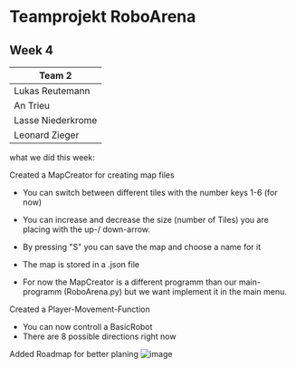 # Teamprojekt RoboArena
## Week 4

| Team 2 |
| ----------------- |
| Lukas Reutemann   | 
| An Trieu          | 
| Lasse Niederkrome |
| Leonard Zieger    |


what we did this week:

Created a MapCreator for creating map files
- You can switch between different tiles with the number keys 1-6 (for now)
- You can increase and decrease the size (number of Tiles) you are placing with the up-/ down-arrow.
- By pressing "S" you can save the map and choose a name for it
- The map is stored in a .json file

- For now the MapCreator is a different programm than our main-programm (RoboArena.py) but we want implement it
  in the main menu.


Created a Player-Movement-Function
- You can now controll a BasicRobot
- There are 8 possible directions right now


Added Roadmap for better planing
![image](https://user-images.githubusercontent.com/72664329/171641815-9ae9b427-112c-4adf-864a-72e2b1653eb2.png)
